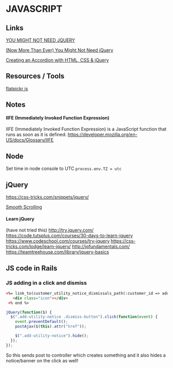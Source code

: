 # JAVASCRIPT

## Links

[YOU MIGHT NOT NEED JQUERY](http://youmightnotneedjquery.com/)

[(Now More Than Ever) You Might Not Need jQuery](https://css-tricks.com/now-ever-might-not-need-jquery/)

[Creating an Accordion with HTML, CSS & jQuery](http://inspirationalpixels.com/tutorials/creating-an-accordion-with-html-css-jquery)


## Resources / Tools

[flatpickr js](https://flatpickr.js.org/)

## Notes

#### IIFE (Immediately Invoked Function Expression)
IIFE (Immediately Invoked Function Expression) is a JavaScript function that runs as soon as it is defined.
https://developer.mozilla.org/en-US/docs/Glossary/IIFE


## Node
Set time in node console to UTC
`process.env.TZ = utc`


## jQuery
https://css-tricks.com/snippets/jquery/

[Smooth Scrolling](https://css-tricks.com/snippets/jquery/smooth-scrolling/)

#### Learn jQuery
(have not tried this)
http://try.jquery.com/
https://code.tutsplus.com/courses/30-days-to-learn-jquery
https://www.codeschool.com/courses/try-jquery
https://css-tricks.com/lodge/learn-jquery/
http://jqfundamentals.com/
https://teamtreehouse.com/library/jquery-basics




## JS code in Rails

### JS adding in a click and dismiss

```html
<%= link_to(customer_utility_notice_dismissals_path(:customer_id => add_utility_notice.customer_id), :class => "dismiss-button") do %>
   <div class="icon"></div>
 <% end %>
```

```js
jQuery(function($) {
  $(".add-utility-notice .dismiss-button").click(function(event) {
    event.preventDefault();
    postAjax($(this).attr("href"));

    $(".add-utility-notice").hide();
  });
});
```
So this sends post to controller which creates something and it also hides a notice/banner on the click as well!

